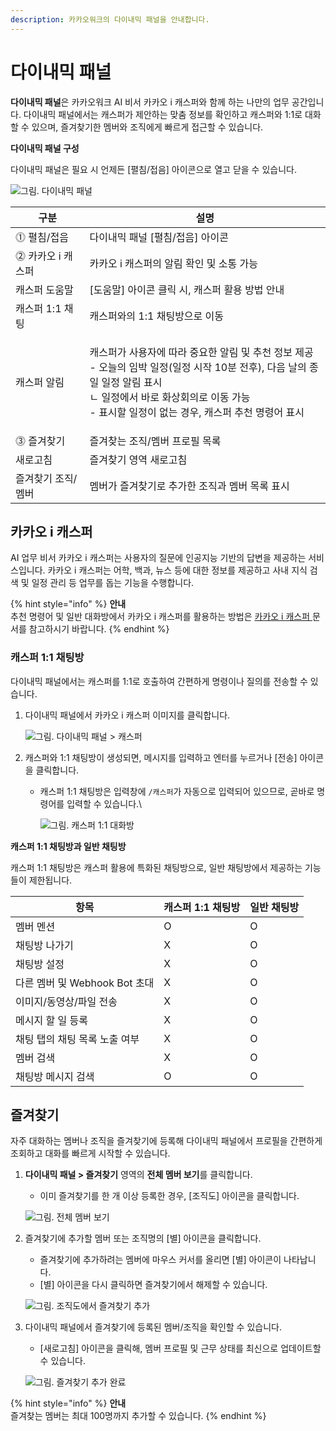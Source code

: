 ```yaml
---
description: 카카오워크의 다이내믹 패널을 안내합니다.
---
```


# 다이내믹 패널

**다이내믹 패널**은 카카오워크 AI 비서 카카오 i 캐스퍼와 함께 하는 나만의 업무 공간입니다. 다이내믹 패널에서는 캐스퍼가 제안하는 맞춤 정보를 확인하고 캐스퍼와 1:1로 대화할 수 있으며, 즐겨찾기한 멤버와 조직에게 빠르게 접근할 수 있습니다.

**다이내믹 패널 구성**

다이내믹 패널은 필요 시 언제든 [펼침/접음] 아이콘으로 열고 닫을 수 있습니다.

![그림. 다이내믹 패널](https://t1.kakaocdn.net/service\_kep\_docpublish/Figma/kakao%20work%20%EC%82%AC%EC%9A%A9%EC%9E%90/%EA%B7%B8%EB%A6%BC.%20%EB%8B%A4%EC%9D%B4%EB%82%98%EB%AF%B9%20%ED%8C%A8%EB%84%90%20\(2\).png)

| 구분          | 설명                                                                                                                                               |
| ----------- | ------------------------------------------------------------------------------------------------------------------------------------------------ |
| ⓵ 펼침/접음     | 다이내믹 패널 [펼침/접음] 아이콘                                                                                                                             |
| ⓶ 카카오 i 캐스퍼 | 카카오 i 캐스퍼의 알림 확인 및 소통 가능                                                                                                                         |
| 캐스퍼 도움말     | [도움말] 아이콘 클릭 시, 캐스퍼 활용 방법 안내                                                                                                                    |
| 캐스퍼 1:1 채팅  | 캐스퍼와의 1:1 채팅방으로 이동                                                                                                                               |
| 캐스퍼 알림      | <p>캐스퍼가 사용자에 따라 중요한 알림 및 추천 정보 제공<br>- 오늘의 임박 일정(일정 시작 10분 전후), 다음 날의 종일 일정 알림 표시<br>ㄴ 일정에서 바로 화상회의로 이동 가능<br>- 표시할 일정이 없는 경우, 캐스퍼 추천 명령어 표시</p> |
| ⓷ 즐겨찾기      | 즐겨찾는 조직/멤버 프로필 목록                                                                                                                                |
| 새로고침        | 즐겨찾기 영역 새로고침                                                                                                                                     |
| 즐겨찾기 조직/멤버  | 멤버가 즐겨찾기로 추가한 조직과 멤버 목록 표시                                                                                                                       |

## 카카오 i 캐스퍼

AI 업무 비서 카카오 i 캐스퍼는 사용자의 질문에 인공지능 기반의 답변을 제공하는 서비스입니다. 카카오 i 캐스퍼는 어학, 백과, 뉴스 등에 대한 정보를 제공하고 사내 지식 검색 및 일정 관리 등 업무를 돕는 기능을 수행합니다.

{% hint style="info" %}
**안내**\
추천 명령어 및 일반 대화방에서 카카오 i 캐스퍼를 활용하는 방법은 [카카오 i 캐스퍼](https://kakaowork.oopy.io/user/kasper)[ ](kasper.md)문서를 참고하시기 바랍니다.
{% endhint %}

### 캐스퍼 1:1 채팅방

다이내믹 패널에서는 캐스퍼를 1:1로 호출하여 간편하게 명령이나 질의를 전송할 수 있습니다.

1.  다이내믹 패널에서 카카오 i 캐스퍼 이미지를 클릭합니다.

    ![그림. 다이내믹 패널 > 캐스퍼](https://t1.kakaocdn.net/service\_kep\_docpublish/Figma/kakao%20work%20%EC%82%AC%EC%9A%A9%EC%9E%90/%EA%B7%B8%EB%A6%BC.%20%EB%8B%A4%EC%9D%B4%EB%82%98%EB%AF%B9%20%ED%8C%A8%EB%84%90%20\_%20%EC%BA%90%EC%8A%A4%ED%8D%BC.png)
2. 캐스퍼와 1:1 채팅방이 생성되면, 메시지를 입력하고 엔터를 누르거나 [전송] 아이콘을 클릭합니다.
   *   캐스퍼 1:1 채팅방은 입력창에 `/캐스퍼`가 자동으로 입력되어 있으므로, 곧바로 명령어를 입력할 수 있습니다.\\

       ![그림. 캐스퍼 1:1 대화방](https://t1.kakaocdn.net/service\_kep\_docpublish/Figma/kakao%20work%20%EC%82%AC%EC%9A%A9%EC%9E%90/%EA%B7%B8%EB%A6%BC.%20%EC%BA%90%EC%8A%A4%ED%8D%BC%201\_1%20%EB%8C%80%ED%99%94%EB%B0%A9.png)

**캐스퍼 1:1 채팅방과 일반 채팅방**

캐스퍼 1:1 채팅방은 캐스퍼 활용에 특화된 채팅방으로, 일반 채팅방에서 제공하는 기능들이 제한됩니다.

| 항목                     | 캐스퍼 1:1 채팅방 | 일반 채팅방 |
| ---------------------- | ----------- | ------ |
| 멤버 멘션                  | O           | O      |
| 채팅방 나가기                | X           | O      |
| 채팅방 설정                 | X           | O      |
| 다른 멤버 및 Webhook Bot 초대 | X           | O      |
| 이미지/동영상/파일 전송          | X           | O      |
| 메시지 할 일 등록             | X           | O      |
| 채팅 탭의 채팅 목록 노출 여부      | X           | O      |
| 멤버 검색                  | X           | O      |
| 채팅방 메시지 검색             | O           | O      |

## 즐겨찾기

자주 대화하는 멤버나 조직을 즐겨찾기에 등록해 다이내믹 패널에서 프로필을 간편하게 조회하고 대화를 빠르게 시작할 수 있습니다.

1.  **다이내믹 패널 > 즐겨찾기** 영역의 **전체 멤버 보기**를 클릭합니다.

    * 이미 즐겨찾기를 한 개 이상 등록한 경우, [조직도] 아이콘을 클릭합니다.

    ![그림. 전체 멤버 보기](https://t1.kakaocdn.net/service\_kep\_docpublish/Figma/kakao%20work%20%EC%82%AC%EC%9A%A9%EC%9E%90/%EA%B7%B8%EB%A6%BC.%20%EC%A0%84%EC%B2%B4%20%EB%A9%A4%EB%B2%84%20%EB%B3%B4%EA%B8%B0.png)
2.  즐겨찾기에 추가할 멤버 또는 조직명의 [별] 아이콘을 클릭합니다.

    * 즐겨찾기에 추가하려는 멤버에 마우스 커서를 올리면 [별] 아이콘이 나타납니다.
    * [별] 아이콘을 다시 클릭하면 즐겨찾기에서 해제할 수 있습니다.

    ![그림. 조직도에서 즐겨찾기 추가](https://t1.kakaocdn.net/service\_kep\_docpublish/Figma/kakao%20work%20%EC%82%AC%EC%9A%A9%EC%9E%90/%EA%B7%B8%EB%A6%BC.%20%EC%A1%B0%EC%A7%81%EB%8F%84%EC%97%90%EC%84%9C%20%EC%A6%90%EA%B2%A8%EC%B0%BE%EA%B8%B0%20%EC%B6%94%EA%B0%80.png)
3.  다이내믹 패널에서 즐겨찾기에 등록된 멤버/조직을 확인할 수 있습니다.

    * [새로고침] 아이콘을 클릭해, 멤버 프로필 및 근무 상태를 최신으로 업데이트할 수 있습니다.

    ![그림. 즐겨찾기 추가 완료](https://t1.kakaocdn.net/service\_kep\_docpublish/Figma/kakao%20work%20%EC%82%AC%EC%9A%A9%EC%9E%90/%EA%B7%B8%EB%A6%BC.%20%EC%A6%90%EA%B2%A8%EC%B0%BE%EA%B8%B0%20%EC%B6%94%EA%B0%80%20%EC%99%84%EB%A3%8C.png)

{% hint style="info" %}
**안내**\
즐겨찾는 멤버는 최대 100명까지 추가할 수 있습니다.
{% endhint %}
